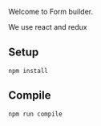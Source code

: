 Welcome to Form builder.

We use react and redux

Setup
---

```
npm install
```



Compile
---

```
npm run compile
```
